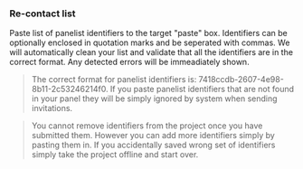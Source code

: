 ### Re-contact list

Paste list of panelist identifiers to the target "paste" box. Identifiers can be optionally enclosed in quotation marks and be seperated with commas. We will automatically clean your list and validate that all the identifiers are in the correct format. Any detected errors will be immeadiately shown.

> The correct format for panelist identifiers is: 7418ccdb-2607-4e98-8b11-2c53246214f0. If you paste panelist identifiers that are not found in your panel they will be simply ignored by system when sending invitations.

> You cannot remove identifiers from the project once you have submitted them. However you can add more identifiers simply by pasting them in. If you accidentally saved wrong set of identifiers simply take the project offline and start over.
